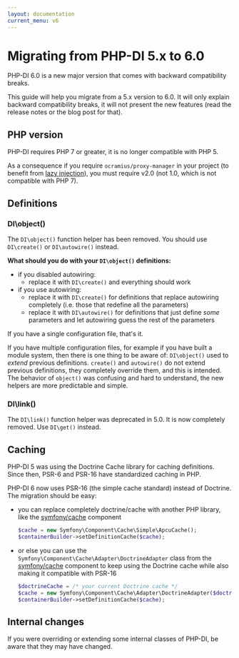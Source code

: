 ```yaml
---
layout: documentation
current_menu: v6
---
```


# Migrating from PHP-DI 5.x to 6.0

PHP-DI 6.0 is a new major version that comes with backward compatibility breaks.

This guide will help you migrate from a 5.x version to 6.0. It will only explain backward compatibility breaks, it will not present the new features (read the release notes or the blog post for that).

## PHP version

PHP-DI requires PHP 7 or greater, it is no longer compatible with PHP 5.

As a consequence if you require `ocramius/proxy-manager` in your project (to benefit from [lazy injection](../lazy-injection.md)), you must require v2.0 (not 1.0, which is not compatible with PHP 7).

## Definitions

### DI\object()

The `DI\object()` function helper has been removed. You should use `DI\create()` or `DI\autowire()` instead.

**What should you do with your `DI\object()` definitions:**

- if you disabled autowiring:
    - replace it with `DI\create()` and everything should work
- if you use autowiring:
    - replace it with `DI\create()` for definitions that replace autowiring completely (i.e. those that redefine all the parameters)
    - replace it with `DI\autowire()` for definitions that just define *some* parameters and let autowiring guess the rest of the parameters

If you have a single configuration file, that's it.

If you have multiple configuration files, for example if you have built a module system, then there is one thing to be aware of: `DI\object()` used to *extend* previous definitions. `create()` and `autowire()` do not extend previous definitions, they completely override them, and this is intended. The behavior of `object()` was confusing and hard to understand, the new helpers are more predictable and simple.

### DI\link()

The `DI\link()` function helper was deprecated in 5.0. It is now completely removed. Use `DI\get()` instead.

## Caching

PHP-DI 5 was using the Doctrine Cache library for caching definitions. Since then, PSR-6 and PSR-16 have standardized caching in PHP.

PHP-DI 6 now uses PSR-16 (the simple cache standard) instead of Doctrine. The migration should be easy:

- you can replace completely doctrine/cache with another PHP library, like the [symfony/cache](http://symfony.com/doc/current/components/cache.html) component

    ```php
    $cache = new Symfony\Component\Cache\Simple\ApcuCache();
    $containerBuilder->setDefinitionCache($cache);
    ```

- or else you can use the `Symfony\Component\Cache\Adapter\DoctrineAdapter` class from the [symfony/cache](http://symfony.com/doc/current/components/cache.html) component to keep using the Doctrine cache while also making it compatible with PSR-16

    ```php
    $doctrineCache = /* your current Doctrine cache */
    $cache = new Symfony\Component\Cache\Adapter\DoctrineAdapter($doctrineCache);
    $containerBuilder->setDefinitionCache($cache);
    ```

## Internal changes

If you were overriding or extending some internal classes of PHP-DI, be aware that they may have changed.
